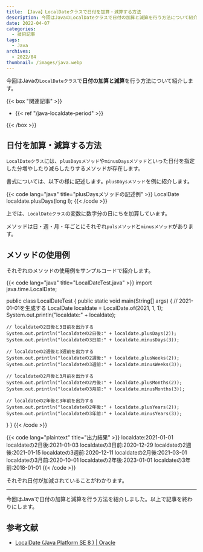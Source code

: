 ```yaml
---
title: 【Java】LocalDateクラスで日付を加算・減算する方法
description: 今回はJavaのLocalDateクラスで日付の加算と減算を行う方法について紹介します。
date: 2022-04-07
categories: 
  - 技術記事
tags: 
  - Java
archives: 
  - 2022/04
thumbnail: /images/java.webp
---
```


今回はJavaの`LocalDateクラス`で**日付の加算と減算**を行う方法について紹介します。

<!--more-->

{{< box "関連記事" >}}
<ul>
<li>{{< ref "/java-localdate-period" >}}</li>
</ul>
{{< /box >}}

## 日付を加算・減算する方法

`LocalDateクラス`には、`plusDaysメソッド`や`minusDaysメソッド`といった日付を指定した分増やしたり減らしたりするメソッドが存在します。

書式については、以下の様に記述します。`plusDaysメソッド`を例に紹介します。

{{< code lang="java" title="plusDaysメソッドの記述例" >}}
LocalDate localdate.plusDays(long l);
{{< /code >}}

上では、`LocalDateクラス`の変数に数字分の日にちを加算しています。

メソッドは日・週・月・年ごとにそれぞれ`pulsメソッド`と`minusメソッド`があります。

## メソッドの使用例

それぞれのメソッドの使用例をサンプルコードで紹介します。

{{< code lang="java" title="LocalDateTest.java" >}}
import java.time.LocalDate;

public class LocalDateTest {
  public static void main(String[] args) {
    // 2021-01-01を生成する
    LocalDate localdate = LocalDate.of(2021, 1, 1);
    System.out.println("localdate:" + localdate);

    // localdateの2日後と3日前を出力する
    System.out.println("localdateの2日後:" + localdate.plusDays(2));
    System.out.println("localdateの3日前:" + localdate.minusDays(3));

    // localdateの2週後と3週前を出力する
    System.out.println("localdateの2週後:" + localdate.plusWeeks(2));
    System.out.println("localdateの3週前:" + localdate.minusWeeks(3));

    // localdateの2月後と3月前を出力する
    System.out.println("localdateの2月後:" + localdate.plusMonths(2));
    System.out.println("localdateの3月前:" + localdate.minusMonths(3));

    // localdateの2年後と3年前を出力する
    System.out.println("localdateの2年後:" + localdate.plusYears(2));
    System.out.println("localdateの3年前:" + localdate.minusYears(3));

  }
}
{{< /code >}}

{{< code lang="plaintext" title="出力結果" >}}
localdate:2021-01-01
localdateの2日後:2021-01-03
localdateの3日前:2020-12-29
localdateの2週後:2021-01-15
localdateの3週前:2020-12-11
localdateの2月後:2021-03-01
localdateの3月前:2020-10-01
localdateの2年後:2023-01-01
localdateの3年前:2018-01-01
{{< /code >}}

それぞれ日付が加減されていることがわかります。

* * *

今回はJavaで日付の加算と減算を行う方法を紹介しました。以上で記事を終わりにします。

## 参考文献

* [LocalDate (Java Platform SE 8 ) | Oracle](https://docs.oracle.com/javase/jp/8/docs/api/java/time/LocalDate.html)